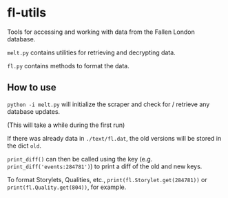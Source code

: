 # fl-utils
Tools for accessing and working with data from the Fallen London database.

```melt.py``` contains utilities for retrieving and decrypting data.

```fl.py``` contains methods to format the data.

## How to use
```python -i melt.py``` will initialize the scraper and check for / retrieve any database updates.

(This will take a while during the first run)

If there was already data in ```./text/fl.dat```, the old versions will be stored in the dict ```old```.

```print_diff()``` can then be called using the key (e.g. ```print_diff('events:284781')```) to print a diff of the old and new keys.

To format Storylets, Qualities, etc., ```print(fl.Storylet.get(284781))``` or ```print(fl.Quality.get(804))```, for example.
